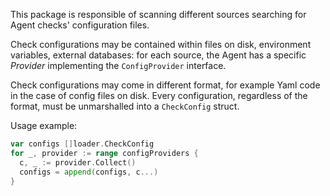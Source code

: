 This package is responsible of scanning different sources searching for Agent checks' configuration files.

Check configurations may be contained within files on disk, environment variables, external databases: for
each source, the Agent has a specific _Provider_ implementing the `ConfigProvider` interface.

Check configurations may come in different format, for example Yaml code in the case of config files on disk.
Every configuration, regardless of the format, must be unmarshalled into a `CheckConfig` struct.

Usage example:
```go
var configs []loader.CheckConfig
for _, provider := range configProviders {
  c, _ := provider.Collect()
  configs = append(configs, c...)
}
```
